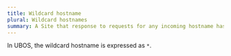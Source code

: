 ```yaml
---
title: Wildcard hostname
plural: Wildcard hostnames
summary: A Site that response to requests for any incoming hostname has a wildcard hostname
---
```


In UBOS, the wildcard hostname is expressed as ``*``.
